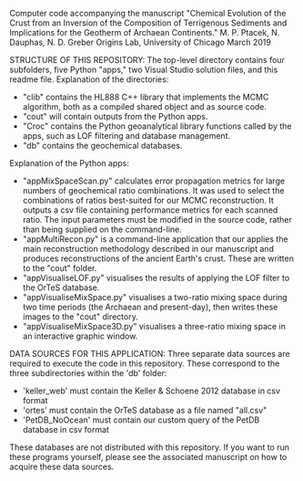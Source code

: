 Computer code accompanying the manuscript "Chemical Evolution of the Crust from an Inversion of the Composition of Terrigenous Sediments and Implications for the Geotherm of Archaean Continents."
M. P. Ptacek, N. Dauphas, N. D. Greber
Origins Lab, University of Chicago
March 2019

STRUCTURE OF THIS REPOSITORY:
 The top-level directory contains four subfolders, five Python "apps," two Visual Studio solution files, and this readme file.
 Explanation of the directories:
 - "clib" contains the HL888 C++ library that implements the MCMC algorithm, both as a compiled shared object and as source code.
 - "cout" will contain outputs from the Python apps.
 - "Croc" contains the Python geoanalytical library functions called by the apps, such as LOF filtering and database management.
 - "db" contains the geochemical databases.

 Explanation of the Python apps:
 - "appMixSpaceScan.py" calculates error propagation metrics for large numbers of geochemical ratio combinations. It was used to select the combinations of ratios best-suited for our MCMC reconstruction. It outputs a csv file containing performance metrics for each scanned ratio. The input parameters must be modified in the source code, rather than being supplied on the command-line.
 - "appMultiRecon.py" is a command-line application that our applies the main reconstruction methodology described in our manuscript and produces reconstructions of the ancient Earth's crust. These are written to the "cout" folder.
 - "appVisualiseLOF.py" visualises the results of applying the LOF filter to the OrTeS database.
 - "appVisualiseMixSpace.py" visualises a two-ratio mixing space during two time periods (the Archaean and present-day), then writes these images to the "cout" directory.
 - "appVisualiseMixSpace3D.py" visualises a three-ratio mixing space in an interactive graphic window.

DATA SOURCES FOR THIS APPLICATION:
  Three separate data sources are required to execute the code in this repository. These correspond to the three subdirectories within the 'db' folder:
  - 'keller_web' must contain the Keller & Schoene 2012 database in csv format
  - 'ortes' must contain the OrTeS database as a file named "all.csv"
  - 'PetDB_NoOcean' must contain our custom query of the PetDB database in csv format
  
  These databases are not distributed with this repository. If you want to run these programs yourself, please see the associated manuscript on how to acquire these data sources.
 